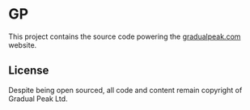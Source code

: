 # GP

This project contains the source code powering the
[gradualpeak.com](http://gradualpeak.com) website.

## License

Despite being open sourced, all code and content remain copyright of Gradual
Peak Ltd.

